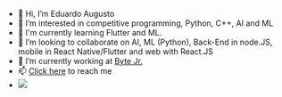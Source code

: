 - 👋 Hi, I’m Eduardo Augusto
- 👀 I’m interested in competitive programming, Python, C++, AI and ML
- 🌱 I'm currently learning Flutter and ML.
- 💞️ I’m looking to collaborate on AI, ML (Python), Back-End in node.JS, mobile in React Native/Flutter and web with React.JS
- 🔭 I’m currently working at <a href="https://www.bytejr.com.br/">Byte Jr.</a>
- 📫 <a href="[https://www.linkedin.com/in/eduardo-evangelista/](https://eduaugust.github.io/)">Click here</a> to reach me
- ![](https://komarev.com/ghpvc/?username=Eduaugust)

<!---
Eduaugust/Eduaugust is a ✨ special ✨ repository because its `README.md` (this file) appears on your GitHub profile.
You can click the Preview link to take a look at your changes.
--->
